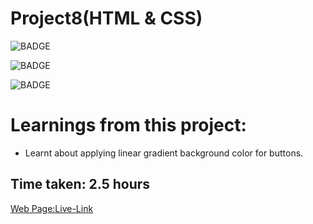 # Project8(HTML & CSS)

![BADGE](https://img.shields.io/badge/iNeuron-LCO-orange)

![BADGE](https://img.shields.io/badge/-WEB%20DEVELOPMENT-GREEN)

![BADGE](https://img.shields.io/badge/-SHRAVYA%20SARUGU-FF69B4)

# Learnings from this project:

- Learnt about applying 
linear gradient background color for buttons.

## Time taken: 2.5 hours

[Web Page:Live-Link](https://project8-htmlcss.netlify.app/)